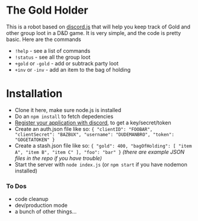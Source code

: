 # The Gold Holder

This is a robot based on [discord.js](https://discord.js.org/#/) that will help you keep track of Gold and other group loot in a D&D game. It is very simple, and the code is pretty basic. Here are the commands

  - `!help` - see a list of commands
  - `!status` - see all the group loot
  - `+gold` or `-gold` - add or subtrack party loot
  - `+inv` or `-inv` - add an item to the bag of holding

# Installation

  - Clone it here, make sure node.js is installed
  - Do an `npm install` to fetch depedencies
  - [Register your application with discord](https://discordapp.com/developers/docs/intro), to get a key/secret/token
  - Create an auth.json file like so:
  `{
    "clientID": "FOOBAR",
    "clientSecret": "BAZBUX",
    "username": "DUDEMANBRO",
    "token": "GOGETATOKEN"
}`
  - Create a stash.json file like so:
`{
  "gold": 400,
  "bagOfHolding": [
  	"item A",
    "item B",
    "item C"
  ],
  "foo": "bar"
}`
_(there are example JSON files in the repo if you have trouble)_
- Start the server with `node index.js` (or `npm start` if you have nodemon installed)



### To Dos

 - code cleanup
 - dev/production mode
 - a bunch of other things...


